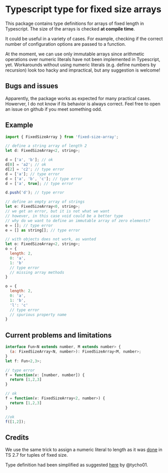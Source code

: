 # Typescript type for fixed size arrays

This package contains type definitions for arrays of fixed length in Typescript.
The size of the arrays is checked **at compile time**.

It could be useful in a variety of cases. For example, checking if the correct number of
configuration options are passed to a function.

At the moment, we can use only immutable arrays since arithmetic operations over numeric literals have not been implemented in Typescript, yet.
Workarounds without using numeric literals (e.g. define numbers by recursion) look too hacky and impractical, but any suggestion is welcome!

## Bugs and issues

Apparently, the package works as expected for many practical cases.
Howerver, I do not know if its behavior is always correct.
Feel free to open an issue on github if you meet something odd.

## Example

```javascript
import { FixedSizeArray } from 'fixed-size-array';

// define a string array of length 2
let d: FixedSizeArray<2, string>;

d = ['a', 'b']; // ok
d[0] = 'a2'; // ok
d[2] = 'c2'; // type error
d = ['a']; // type error
d = ['a', 'b', 'c']; // type error
d = ['a', true]; // type error

d.push('d'); // type error       

// define an empty array of strings            
let e: FixedSizeArray<0, string>;
// we get an error, but it is not what we want
// however, in this case void could be a better type
// why do we want to define an immutable array of zero elements?                    
e = []; // type error
e = [] as string[]; // type error

// with objects does not work, as wanted
let o: FixedSizeArray<2, string>;
o = {
  length: 2,
  0: 'a',
  1: 'b'
  // type error
  // missing array methods
}

o = {
  length: 2,
  0: 'a',
  1: 'b',
  'l': 'c'
  // type error
  // spurious property name
}

```

## Current problems and limitations

```javascript
interface Fun<N extends number, M extends number> {
  (a: FixedSizeArray<N, number>): FixedSizeArray<M, number>;
}
let f: Fun<2,3>;

// type error
f = function(v: [number, number]) {
  return [1,2,3]
}

// ok
f = function(v: FixedSizeArray<2, number>) {
  return [1,2,3]
}

//ok
f([1,2]);
```

## Credits

We use the same trick to assign a numeric literal to length as it was [done](https://github.com/Microsoft/TypeScript/pull/17765) in TS 2.7 for tuples of fixed size.

Type definition had been simplified as suggested [here](https://github.com/Microsoft/TypeScript/issues/6229#issuecomment-376988681) by @tycho01.
